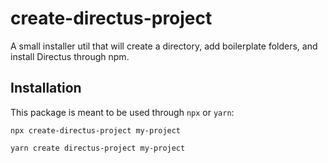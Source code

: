 # create-directus-project

A small installer util that will create a directory, add boilerplate folders, and install Directus through npm.

## Installation

This package is meant to be used through `npx` or `yarn`:

```
npx create-directus-project my-project
```

```
yarn create directus-project my-project
```

